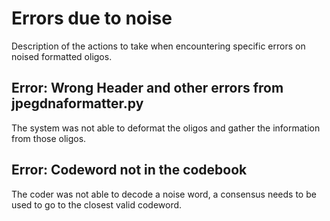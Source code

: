# Errors due to noise

Description of the actions to take when encountering specific errors on noised formatted oligos.

## Error: Wrong Header and other errors from jpegdnaformatter.py

The system was not able to deformat the oligos and gather the information from those oligos.

## Error: Codeword not in the codebook

The coder was not able to decode a noise word, a consensus needs to be used to go to the closest valid codeword.
